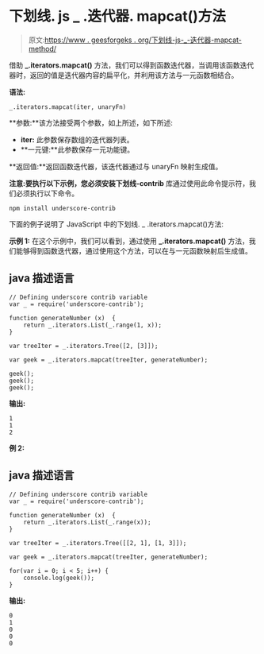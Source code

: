# 下划线. js _ .迭代器. mapcat()方法

> 原文:[https://www . geesforgeks . org/下划线-js-_-迭代器-mapcat-method/](https://www.geeksforgeeks.org/underscore-js-_-iterators-mapcat-method/)

借助 **_.iterators.mapcat()** 方法，我们可以得到函数迭代器，当调用该函数迭代器时，返回的值是迭代器内容的扁平化，并利用该方法与一元函数相结合。

**语法:**

```
_.iterators.mapcat(iter, unaryFn)
```

**参数:**该方法接受两个参数，如上所述，如下所述:

*   **iter:** 此参数保存数组的迭代器列表。
*   **一元键:**此参数保存一元功能键。

**返回值:**返回函数迭代器，该迭代器通过与 unaryFn 映射生成值。

**注意:**要执行以下示例，您必须安装**下划线-contrib** 库通过使用此命令提示符，我们必须执行以下命令。

```
npm install underscore-contrib
```

下面的例子说明了 JavaScript 中的下划线. _ .iterators.mapcat()方法:

**示例 1:** 在这个示例中，我们可以看到，通过使用 **_.iterators.mapcat()** 方法，我们能够得到函数迭代器，通过使用这个方法，可以在与一元函数映射后生成值。

## java 描述语言

```
// Defining underscore contrib variable
var _ = require('underscore-contrib');

function generateNumber (x)  {
    return _.iterators.List(_.range(1, x));
}

var treeIter = _.iterators.Tree([2, [3]]);

var geek = _.iterators.mapcat(treeIter, generateNumber);

geek();
geek();
geek();
```

**输出:**

```
1
1
2
```

**例 2:**

## java 描述语言

```
// Defining underscore contrib variable
var _ = require('underscore-contrib');

function generateNumber (x)  {
    return _.iterators.List(_.range(x));
}

var treeIter = _.iterators.Tree([[2, 1], [1, 3]]);

var geek = _.iterators.mapcat(treeIter, generateNumber);

for(var i = 0; i < 5; i++) {
    console.log(geek());
}
```

**输出:**

```
0
1
0
0
0
```